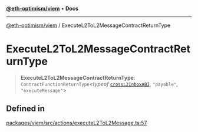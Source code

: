 [**@eth-optimism/viem**](../README.md) • **Docs**

***

[@eth-optimism/viem](../README.md) / ExecuteL2ToL2MessageContractReturnType

# ExecuteL2ToL2MessageContractReturnType

> **ExecuteL2ToL2MessageContractReturnType**: `ContractFunctionReturnType`\<*typeof* [`crossL2InboxABI`](../variables/crossL2InboxABI.md), `"payable"`, `"executeMessage"`\>

## Defined in

[packages/viem/src/actions/executeL2ToL2Message.ts:57](https://github.com/ethereum-optimism/ecosystem/blob/a6a591d88cd41aa48aa7325dbb668dbe8084e5ee/packages/viem/src/actions/executeL2ToL2Message.ts#L57)
